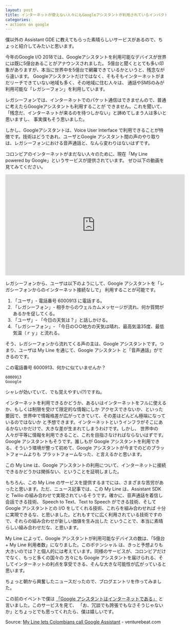 ```yaml
---
layout: post
title: インターネットが使えない人々にもGoogleアシスタントが利用されているインパクトの大きさ
categories:
- actions on google
---
```


僕以外の Assistant GDE に教えてもらった素晴らしいサービスがあるので、ちょっと紹介してみたいと思います。

今年のGoogle I/O 2018では、Googleアシスタントを利用可能なデバイスが世界には既に5億台あることがアナウンスされました。
5億台と聞くととても多い印象がありますが、本当に世界中を5億台で網羅できているかというと、残念ながら違います。
Googleアシスタントだけではなく、そもそもインターネットがまだリーチできていない地域も多く、その地域に住む人々は、
通話やSMSのみが利用可能な「レガシーフォン」を利用しています。

レガシーフォンでは、インターネットでのパケット通信はできませんので、普通に考えたらGoogleアシスタントも利用することが
できません。これを聞いて、「残念だ、インターネットが来るのを待つしかない」と諦めてしまう人は多いと思いますし、
事実僕もそう思いました。

しかし、Googleアシスタントは、Voice User Interface で利用できることが特徴です。技術はどうであれ、ユーザとGoogle
アシスタント間の声のやり取りは、レガシーフォンにおける音声通話と、なんら変わりはないはずです。

コロンビアのインターネットがまだない人々のために、現在「My Line powered by Google」というサービスが提供されています。
ぜひ以下の動画を見てみてください。

<iframe width="560" height="315" src="https://www.youtube.com/embed/AJPV2MZCFNU" frameborder="0" allow="autoplay; encrypted-media" allowfullscreen></iframe>

レガシーフォンから、ユーザは以下のようにして、Google アシスタントを「レガシーフォンからのインターネット接続なしで」
利用することが可能です。

1. 「ユーザ」- 電話番号 6000913 に電話する。
1. 「レガシーフォン」- 相手からのウェルカムメッセージが流れ、何か質問があるかを促してくる。
1. 「ユーザ」- 「今日の天気は？」と話しかける。
1. 「レガシーフォン」- 「今日の○○地方の天気は晴れ、最高気温35度、最低気温（ｒｙ」と流れる。

そう、レガシーフォンから流れてくる声の主は、Google アシスタントです。つまり、ユーザは My Line を通じて、Google アシスタント
と「音声通話」ができるのです。

この電話番号 6000913、何かに似ていませんか？

```
6000913
Gooogle
```

シャレが効いていて、でも覚えやすい(?)ですね。

インターネットを利用できるかどうか、あるいはインターネットをフルに使えるか、もしくは制限を受けて限定的な情報にしか
アクセスできないか、といった要因で、世界中で情報格差が広がってきていて、その差はどんどん極端になっているのではないか
と予想できます。インターネットというインフラがそこにあるかないかだけで、大きな差が生まれてしまうわけです。しかし、
世界中の人々が平等に情報を利用できること、これを目指さなければならないはずです。Google アシスタントもそうです。誰しもが
Google アシスタントを利用できる、そういう環境が整って初めて、Google アシスタントが今までのどのプラットフォームよりも
プラットフォームなった、と言えるかと思います。

この My Line は、Google アシスタントの利用について、インターネットに接続できるかどうかは関係ない、ということを証明しました。

もちろん、この My Line のサービスを提供するまでには、さまざまな苦労があったと思います。ただ、ニュース記事では、この
My Line は、Assistant SDK と Twilio の組み合わせで実現されているそうです。確かに、音声通話を着信し会話できる技術、
Speech to Text、Text to Speech ができる技術、そして Google アシスタントとの I/O をしてくれる技術、これらを組み合わせれば
十分に実現できるな、と思いました。どれもすでに広く利用されている技術ですので、それらの組み合わせが新しい価値を生み出した
ということで、本当に素晴らしい組み合わせだな、と思います。

My Line によって、Google アシスタントが利用可能なデバイスの数は、「5億台 + My Line 利用者数」になりました。このポテンシャル
は、きっと予想よりも大きいのでは？と個人的には考えています。同様のサービスが、コロンビアだけでなく、もっと多くの国々の
方々にも Google アシスタントを届けられる、そしてインターネットの利点を享受できる、そんな大きな可能性が広がっていると
思います。

ちょっと朝から興奮したニュースだったので、ブログエントリを作ってみました。

この前のイベントで僕は [「Google アシスタントはインターネットである」](https://speakerdeck.com/yoichiro/voice-user-interface-lt-vol-dot-2?slide=11) と言いました。このサービスを見て、
「お、冗談でも誇張でもなさそうじゃないか」とちょっとでも思ってくれたら、僕は嬉しいです。

Source: [My Line lets Colombians call Google Assistant](https://venturebeat.com/2018/06/06/my-line-lets-colombians-call-google-assistant/) - venturebeat.com
